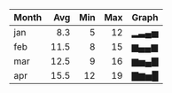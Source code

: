 | Month | Avg |  Min |  Max | Graph |
|-------|----:|-----:|-----:|-------|
| jan | 8.3 | 5 | 12 | ▂▃▄▅ |
| feb | 11.5 | 8 | 15 | ▆▄▄▆ |
| mar | 12.5 | 9 | 16 | ▆▅▄▇ |
| apr | 15.5 | 12 | 19 | ▇▆▅█ |

